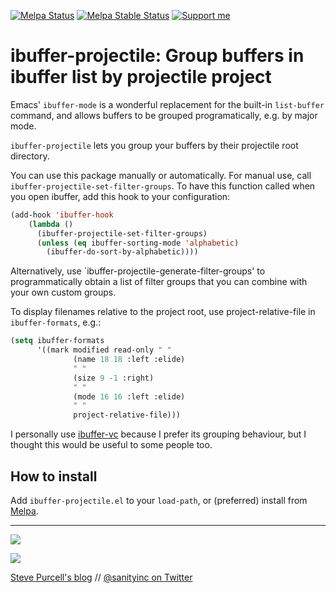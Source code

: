 [![Melpa Status](http://melpa.org/packages/ibuffer-projectile-badge.svg)](http://melpa.org/#/ibuffer-projectile)
[![Melpa Stable Status](http://stable.melpa.org/packages/ibuffer-projectile-badge.svg)](http://stable.melpa.org/#/ibuffer-projectile)
<a href="https://www.patreon.com/sanityinc"><img alt="Support me" src="https://img.shields.io/badge/Support%20Me-%F0%9F%92%97-ff69b4.svg"></a>

# ibuffer-projectile: Group buffers in ibuffer list by projectile project #

Emacs' `ibuffer-mode` is a wonderful replacement for the built-in
`list-buffer` command, and allows buffers to be grouped
programatically, e.g. by major mode.

`ibuffer-projectile` lets you group your buffers by their projectile
root directory.

You can use this package manually or automatically. For manual use,
call `ibuffer-projectile-set-filter-groups`. To have this function
called when you open ibuffer, add this hook to your configuration:

```el
(add-hook 'ibuffer-hook
    (lambda ()
      (ibuffer-projectile-set-filter-groups)
      (unless (eq ibuffer-sorting-mode 'alphabetic)
        (ibuffer-do-sort-by-alphabetic))))
```

Alternatively, use `ibuffer-projectile-generate-filter-groups'
to programmatically obtain a list of filter groups that you can
combine with your own custom groups.

To display filenames relative to the project root, use project-relative-file
in `ibuffer-formats`, e.g.:

```el
(setq ibuffer-formats
      '((mark modified read-only " "
              (name 18 18 :left :elide)
              " "
              (size 9 -1 :right)
              " "
              (mode 16 16 :left :elide)
              " "
              project-relative-file)))
```

I personally use [ibuffer-vc](https://github.com/purcell/ibuffer-vc)
because I prefer its grouping behaviour, but I thought this would be
useful to some people too.

## How to install ##

Add `ibuffer-projectile.el` to your `load-path`, or (preferred) install from [Melpa][Melpa].


[Melpa]: http://melpa.org "Melpa"

<hr>

[![](http://api.coderwall.com/purcell/endorsecount.png)](http://coderwall.com/purcell)

[![](http://www.linkedin.com/img/webpromo/btn_liprofile_blue_80x15.png)](http://uk.linkedin.com/in/stevepurcell)

[Steve Purcell's blog](http://www.sanityinc.com/) // [@sanityinc on Twitter](https://twitter.com/sanityinc)
